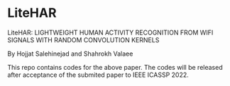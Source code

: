# LiteHAR
LiteHAR: LIGHTWEIGHT HUMAN ACTIVITY RECOGNITION FROM WIFI SIGNALS WITH RANDOM CONVOLUTION KERNELS

By Hojjat Salehinejad and Shahrokh Valaee

This repo contains codes for the above paper. The codes will be released after acceptance of the submited paper to IEEE ICASSP 2022.
